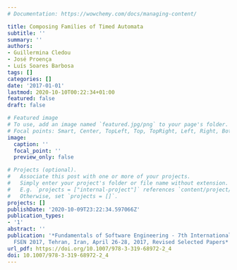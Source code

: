 ```yaml
---
# Documentation: https://wowchemy.com/docs/managing-content/

title: Composing Families of Timed Automata
subtitle: ''
summary: ''
authors:
- Guillermina Cledou
- José Proença
- Luís Soares Barbosa
tags: []
categories: []
date: '2017-01-01'
lastmod: 2020-10-10T00:22:34+01:00
featured: false
draft: false

# Featured image
# To use, add an image named `featured.jpg/png` to your page's folder.
# Focal points: Smart, Center, TopLeft, Top, TopRight, Left, Right, BottomLeft, Bottom, BottomRight.
image:
  caption: ''
  focal_point: ''
  preview_only: false

# Projects (optional).
#   Associate this post with one or more of your projects.
#   Simply enter your project's folder or file name without extension.
#   E.g. `projects = ["internal-project"]` references `content/project/deep-learning/index.md`.
#   Otherwise, set `projects = []`.
projects: []
publishDate: '2020-10-09T23:22:34.597066Z'
publication_types:
- '1'
abstract: ''
publication: '*Fundamentals of Software Engineering - 7th International Conference,
  FSEN 2017, Tehran, Iran, April 26-28, 2017, Revised Selected Papers*'
url_pdf: https://doi.org/10.1007/978-3-319-68972-2_4
doi: 10.1007/978-3-319-68972-2_4
---
```

